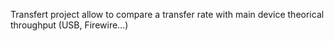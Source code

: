 Transfert project allow to compare a transfer rate with main device theorical throughput (USB, Firewire...)